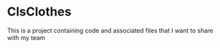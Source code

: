 # ClsClothes
This is a project containing code and associated files that I want to share with my team
